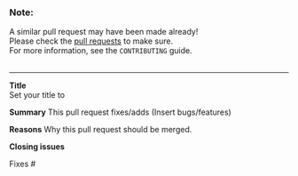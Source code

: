 ### Note:<br/>
A similar pull request may have been made already!<br/>
Please check the [pull requests](../) to make sure.<br/>
For more information, see the `CONTRIBUTING` guide.<br/><br/>
***
**Title**<br/>
Set your title to

**Summary**
This pull request fixes/adds (Insert bugs/features)

**Reasons**
Why this pull request should be merged.

**Closing issues**

<!-- Put `closes #XXXX` in your comment to auto-close the issue that your PR fixes (if such). -->
Fixes #

